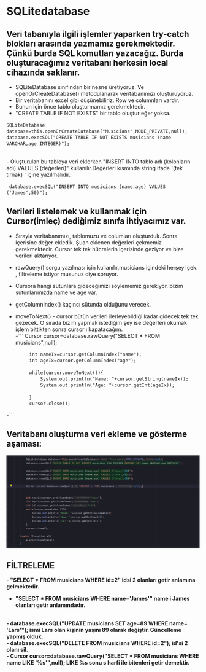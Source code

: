 # SQLitedatabase
## Veri tabanıyla ilgili işlemler yaparken try-catch blokları arasında yazmamız gerekmektedir. Çünkü burda SQL komutları yazacağız. Burda oluşturacağımız veritabanı herkesin local cihazında saklanır.<br>
- SQLiteDatabase sınıfından bir nesne üretiyoruz. Ve openOrCreateDatabase() metodulanarak veritabanımızı oluşturuyoruz.<br>
- Bir veritabanını excel gibi düşünebiliriz. Row ve columnları vardır.<br>
- Bunun için önce tablo oluşturmamız gerekmektedir.<br>
- "CREATE TABLE IF NOT EXISTS" bir tablo oluştur eğer yoksa.<br>
````
SQLiteDatabase database=this.openOrCreateDatabase("Musicians",MODE_PRIVATE,null);
database.execSQL("CREATE TABLE IF NOT EXISTS musicians (name VARCHAR,age INTEGER)");
````
<br>
- Oluşturulan bu tabloya veri eklerken "INSERT INTO tablo adı (kolonların adı) VALUES (değerleri)" kullanılır.Değerleri kısmında string ifade '(tek tırnak) ' içine yazılmalıdır. <br>

````
 database.execSQL("INSERT INTO musicians (name,age) VALUES ('James',50)");
 ````

## Verileri listelemek ve kullanmak için Cursor(imleç) dediğimiz sınıfa ihtiyacımız var.
 - Sırayla veritabanımızı, tablomuzu ve columları oluşturduk. Sonra içerisine değer ekledik. Şuan eklenen değerleri çekmemiz gerekmektedir. 
 Cursor tek tek hücrelerin içerisinde geziyor ve bize verileri aktarıyor.
 - rawQuery() sorgu yazılması için kullanılır.musicians içindeki herşeyi çek. , filtreleme istiyor musunuz diye soruyor.<br>
 - Cursora hangi sütunlara gideceğimizi söylememiz gerekiyor.
 bizim sutunlarımızda name ve age var.<br>
 - getColumnIndex() kaçıncı sütunda olduğunu verecek. <br>
 - moveToNext() - cursor bütün verileri ilerleyebildiği kadar gidecek tek tek gezecek. O sırada bizim yapmak istediğim şey ise değerleri okumak 
 işlem bittikten sonra cursor ı kapatacağım. <br>
-```
        Cursor cursor=database.rawQuery("SELECT * FROM musicians",null);

            int nameIx=cursor.getColumnIndex("name");
            int ageIx=cursor.getColumnIndex("age");

            while(cursor.moveToNext()){
                System.out.println("Name: "+cursor.getString(nameIx));
                System.out.println("Age: "+cursor.getInt(ageIx));

            }
            cursor.close();

-```
## Veritabanı oluşturma veri ekleme ve gösterme aşaması: <br>
![metin](https://github.com/isilay-subasi/SQLitedatabase/blob/main/images/SQLiteCreate.PNG)
<br>
## FİLTRELEME<br>
-<b> "SELECT * FROM musicians WHERE id=2"<b> idsi 2 olanları getir anlamına gelmektedir.<br>
 - "SELECT * FROM musicians WHERE name='James'" name i James olanları getir anlamındadır.
 <br>
 - database.execSQL("UPDATE musicians SET age=89 WHERE name= 'Lars'");  ismi Lars olan kişinin yaşını 89 olarak değiştir. Güncelleme yapmış olduk.
 <br>
 -  database.execSQL("DELETE FROM musicians WHERE id=2"); id'si 2 olanı sil.
  <br>
  - Cursor cursor=database.rawQuery("SELECT * FROM musicians WHERE name LIKE '%s'",null); LIKE %s sonu s harfi ile bitenleri getir demektir.















